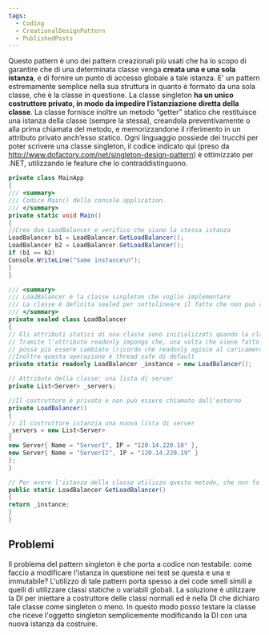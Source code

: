 ```yaml
---
tags:
  - Coding
  - CreationalDesignPattern
  - PublishedPosts
---
```

Questo pattern è uno dei pattern creazionali più usati che ha lo scopo di garantire che di una determinata classe venga **creata una e una sola istanza**, e di fornire un punto di accesso globale a tale istanza.
E' un pattern estremamente semplice nella sua struttura in quanto è formato da una sola classe, che è la classe in questione.
La classe singleton **ha un unico costruttore privato, in modo da impedire l’istanziazione diretta della classe**.
La classe fornisce inoltre un metodo “getter” statico che restituisce una istanza della classe (sempre la stessa), creandola preventivamente o alla prima chiamata del metodo, e memorizzandone il riferimento in un attributo privato anch’esso statico.
Ogni linguaggio possiede dei trucchi per poter scrivere una classe singleton, il codice indicato qui (preso da http://www.dofactory.com/net/singleton-design-pattern) è ottimizzato per .NET, utilizzando le feature che lo contraddistinguono.


```csharp
private class MainApp
{
/// <summary>
/// Codice Main() della console application.
/// </summary>
private static void Main()
{
//Creo due LoadBalancer e verifico che siano la stessa istanza
LoadBalancer b1 = LoadBalancer.GetLoadBalancer();
LoadBalancer b2 = LoadBalancer.GetLoadBalancer();
if (b1 == b2)
Console.WriteLine("Same instance\n");
}
}

/// <summary>
/// LoadBalancer è la classe singleton che voglio implementare
/// La classe è definita sealed per sottolineare il fatto che non può avere classi derivate
/// </summary>
private sealed class LoadBalancer
{
// Gli attributi statici di una classe sono inizializzati quando la classe è caricata per la prima volta
// Tramite l'attributo readonly impongo che, una volta che viene fatto il load della classe, il valore di _instance non
// possa più essere cambiato (ricordo che readonly agisce al caricamento della classe, il const invece durante la compilazione)
//Inoltre questa operazione è thread safe di default
private static readonly LoadBalancer _instance = new LoadBalancer();

// Attributo della classe: una lista di server
private List<Server> _servers;

//Il costruttore è privato e non può essere chiamato dall'esterno
private LoadBalancer()
{
// Il costruttore istanzia una nuova lista di server
_servers = new List<Server>
{
new Server{ Name = "ServerI", IP = "120.14.220.18" },
new Server{ Name = "ServerII", IP = "120.14.220.19" }
};
}

// Per avere l'istanza della classe utilizzo questo metodo, che non fa altro che ritornare la variabile _instance
public static LoadBalancer GetLoadBalancer()
{
return _instance;
}
}
```

## Problemi
Il problema del pattern singleton è che porta a codice non testabile: come faccio a modificare l'istanza in questione nei test se questa e una e immutabile?
L'utilizzo di tale pattern porta spesso a dei code smell simili a quelli di utilizzare classi statiche o variabili globali.
La soluzione è utilizzare la DI per iniettare a costruttore delle classi normali ed è nella DI che dichiaro tale classe come singleton o meno.
In questo modo posso testare la classe che riceve l'oggetto singleton semplicemente modificando la DI con una nuova istanza da costruire.